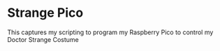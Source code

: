 Strange Pico
============

This captures my scripting to program my Raspberry Pico to control my Doctor Strange Costume
